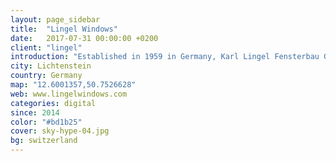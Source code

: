```yaml
---
layout: page_sidebar
title:  "Lingel Windows"
date:   2017-07-31 00:00:00 +0200
client: "lingel"
introduction: "Established in 1959 in Germany, Karl Lingel Fensterbau Gmbh & Co. KG is today one of the leading manufacturers of high quality doors and windows in Europe."
city: Lichtenstein
country: Germany
map: "12.6001357,50.7526628"
web: www.lingelwindows.com
categories: digital
since: 2014
color: "#bd1b25"
cover: sky-hype-04.jpg
bg: switzerland
---
```

